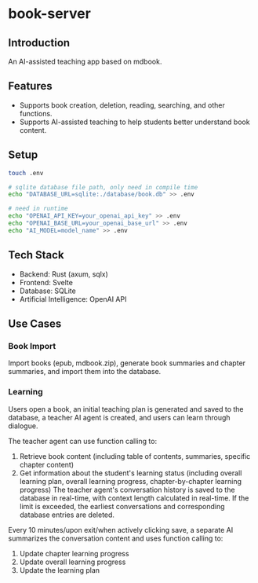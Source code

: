 # book-server

## Introduction

An AI-assisted teaching app based on mdbook.

## Features

- Supports book creation, deletion, reading, searching, and other functions.
- Supports AI-assisted teaching to help students better understand book content.


## Setup

```bash
touch .env

# sqlite database file path, only need in compile time
echo "DATABASE_URL=sqlite:./database/book.db" >> .env

# need in runtime
echo "OPENAI_API_KEY=your_openai_api_key" >> .env
echo "OPENAI_BASE_URL=your_openai_base_url" >> .env
echo "AI_MODEL=model_name" >> .env
```

## Tech Stack

- Backend: Rust (axum, sqlx)
- Frontend: Svelte
- Database: SQLite
- Artificial Intelligence: OpenAI API

## Use Cases

### Book Import

Import books (epub, mdbook.zip), generate book summaries and chapter summaries, and import them into the database.

### Learning

Users open a book, an initial teaching plan is generated and saved to the database, a teacher AI agent is created, and users can learn through dialogue.

The teacher agent can use function calling to:

1. Retrieve book content (including table of contents, summaries, specific chapter content)
2. Get information about the student's learning status (including overall learning plan, overall learning progress, chapter-by-chapter learning progress)
The teacher agent's conversation history is saved to the database in real-time, with context length calculated in real-time. If the limit is exceeded, the earliest conversations and corresponding database entries are deleted.

Every 10 minutes/upon exit/when actively clicking save, a separate AI summarizes the conversation content and uses function calling to:

1. Update chapter learning progress
2. Update overall learning progress
3. Update the learning plan
